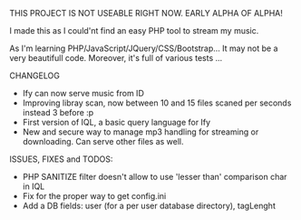 THIS PROJECT IS NOT USEABLE RIGHT NOW. EARLY ALPHA OF ALPHA!

I made this as I could'nt find an easy PHP tool to stream my music.

As I'm learning PHP/JavaScript/JQuery/CSS/Bootstrap... It may not be a very beautifull code. Moreover, it's full of various tests ...

CHANGELOG
- Ify can now serve music from ID
- Improving libray scan, now between 10 and 15 files scaned per seconds instead 3 before :p
- First version of IQL, a basic query language for Ify
- New and secure way to manage mp3 handling for streaming or downloading. Can serve other files as well.


ISSUES, FIXES and TODOS:
- PHP SANITIZE filter doesn't allow to use 'lesser than' comparison char in IQL
- Fix for the proper way to get config.ini
- Add a DB fields: user (for a per user database directory), tagLenght

